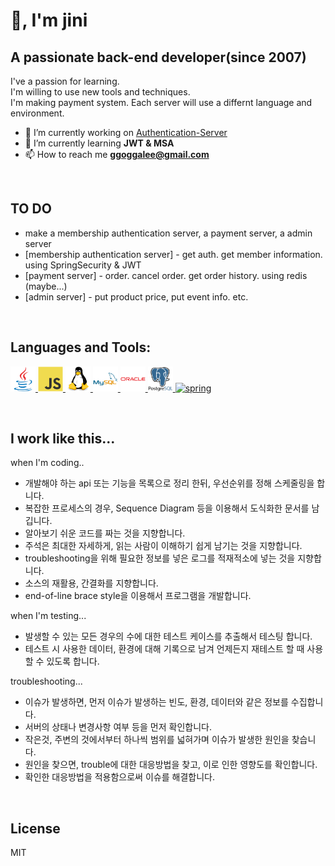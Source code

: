 # <h1 align="left">👋, I'm jini</h1>
## A passionate back-end developer(since 2007)

I've a passion for learning.<br>
I'm willing to use new tools and techniques.<br>
I'm making payment system. Each server will use a differnt language and environment.

- 🔭 I’m currently working on [Authentication-Server](https://github.com/boknamiLover/Authentication-Server.git)
- 🌱 I’m currently learning **JWT & MSA**
- 📫 How to reach me **ggoggalee@gmail.com**
<br>

## TO DO

- make a membership authentication server, a payment server, a admin server
- [membership authentication server] -  get auth. get member information. using SpringSecurity & JWT
- [payment server] - order. cancel order. get order history. using redis (maybe...)
- [admin server] - put product price, put event info. etc.
<br>

## Languages and Tools:

<p align="left"> <a href="https://www.java.com" target="_blank" rel="noreferrer"> <img src="https://raw.githubusercontent.com/devicons/devicon/master/icons/java/java-original.svg" alt="java" width="40" height="40"/> </a> <a href="https://developer.mozilla.org/en-US/docs/Web/JavaScript" target="_blank" rel="noreferrer"> <img src="https://raw.githubusercontent.com/devicons/devicon/master/icons/javascript/javascript-original.svg" alt="javascript" width="40" height="40"/> </a> <a href="https://www.linux.org/" target="_blank" rel="noreferrer"> <img src="https://raw.githubusercontent.com/devicons/devicon/master/icons/linux/linux-original.svg" alt="linux" width="40" height="40"/> </a> <a href="https://www.mysql.com/" target="_blank" rel="noreferrer"> <img src="https://raw.githubusercontent.com/devicons/devicon/master/icons/mysql/mysql-original-wordmark.svg" alt="mysql" width="40" height="40"/> </a> <a href="https://www.oracle.com/" target="_blank" rel="noreferrer"> <img src="https://raw.githubusercontent.com/devicons/devicon/master/icons/oracle/oracle-original.svg" alt="oracle" width="40" height="40"/> </a> <a href="https://www.postgresql.org" target="_blank" rel="noreferrer"> <img src="https://raw.githubusercontent.com/devicons/devicon/master/icons/postgresql/postgresql-original-wordmark.svg" alt="postgresql" width="40" height="40"/> </a> <a href="https://spring.io/" target="_blank" rel="noreferrer"> <img src="https://www.vectorlogo.zone/logos/springio/springio-icon.svg" alt="spring" width="40" height="40"/> </a> </p>
<br>

## I work like this...
when I'm coding..
* 개발해야 하는 api 또는 기능을 목록으로 정리 한뒤, 우선순위를 정해 스케줄링을 합니다.
* 복잡한 프로세스의 경우, Sequence Diagram 등을 이용해서 도식화한 문서를 남깁니다.
* 알아보기 쉬운 코드를 짜는 것을 지향합니다.
* 주석은 최대한 자세하게, 읽는 사람이 이해하기 쉽게 남기는 것을 지향합니다.
* troubleshooting을 위해 필요한 정보를 넣은 로그를 적재적소에 넣는 것을 지향합니다.
* 소스의 재활용, 간결화를 지향합니다.
* end-of-line brace style을 이용해서 프로그램을 개발합니다.

when I'm testing...
* 발생할 수 있는 모든 경우의 수에 대한 테스트 케이스를 추출해서 테스팅 합니다.
* 테스트 시 사용한 데이터, 환경에 대해 기록으로 남겨 언제든지 재테스트 할 때 사용할 수 있도록 합니다.

troubleshooting...
* 이슈가 발생하면, 먼저 이슈가 발생하는 빈도, 환경, 데이터와 같은 정보를 수집합니다.
* 서버의 상태나 변경사항 여부 등을 먼저 확인합니다.
* 작은것, 주변의 것에서부터 하나씩 범위를 넓혀가며 이슈가 발생한 원인을 찾습니다.
* 원인을 찾으면, trouble에 대한 대응방법을 찾고, 이로 인한 영향도를 확인합니다.
* 확인한 대응방법을 적용함으로써 이슈를 해결합니다. 
<br>

## License

MIT

